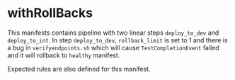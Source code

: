 # withRollBacks
This manifests contains pipeline with two linear steps `deploy_to_dev` and `deploy_to_int`. In step `deploy_to_dev`, `rollback_limit` is set to 1 and there is a bug in `verifyendpoints.sh` which will cause `TestCompletionEvent` failed and it will rollback to `healthy` manifest.

Expected rules are also defined for this manifest.


